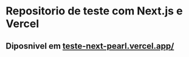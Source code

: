 # Repositorio de teste com Next.js e Vercel

## Diposnivel em [teste-next-pearl.vercel.app/](https://teste-next-pearl.vercel.app/)